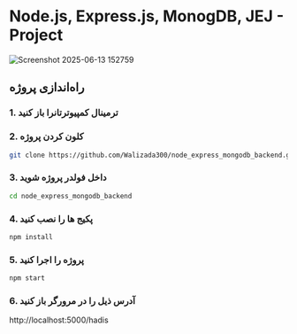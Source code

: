 ﻿# Node.js, Express.js, MonogDB, JEJ - Project
![Screenshot 2025-06-13 152759](https://github.com/user-attachments/assets/87d7869b-fdde-42b3-ae39-957ae0527744)

## راه‌اندازی پروژه
### 1. ترمینال کمپیوترتانرا باز کنید
### 2. کلون کردن پروژه

```bash
git clone https://github.com/Walizada300/node_express_mongodb_backend.git
```
### 3. داخل فولدر پروژه شوید
```bash
cd node_express_mongodb_backend
```

### 4. پکیج ها را نصب کنید
```bash
npm install
```

### 5. پروژه را اجرا کنید
```bash
npm start
```

### 6. آدرس ذیل را در مرورگر باز کنید
http://localhost:5000/hadis

